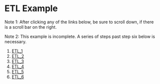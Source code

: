 # ETL Example

Note 1: After clicking any of the links below, be sure to scroll down, if there is a scroll bar on the right.

Note 2: This example is incomplete. A series of steps past step six below is necessary.

1. [ETL_1](https://github.com/robbinsr/ETL_1)
1. [ETL_2](https://github.com/robbinsr/ETL_2)
1. [ETL_3](https://github.com/robbinsr/ETL_3)
1. [ETL_4](https://github.com/robbinsr/ETL_4)
1. [ETL_5](https://github.com/robbinsr/ETL_5)
1. [ETL_6](https://github.com/robbinsr/ETL_6)

